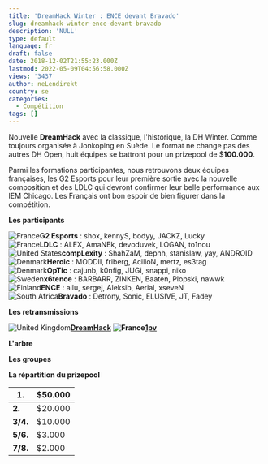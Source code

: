 ```yaml
---
title: 'DreamHack Winter : ENCE devant Bravado'
slug: dreamhack-winter-ence-devant-bravado
description: 'NULL'
type: default
language: fr
draft: false
date: 2018-12-02T21:55:23.000Z
lastmod: 2022-05-09T04:56:58.000Z
views: '3437'
author: neLendirekt
country: se
categories:
  - Compétition
tags: []
---
```

Nouvelle **DreamHack** avec la classique, l'historique, la DH Winter. Comme toujours organisée à Jonkoping en Suède. Le format ne change pas des autres DH Open, huit équipes se battront pour un prizepool de $**100.000**. 

Parmi les formations participantes, nous retrouvons deux équipes françaises, les G2 Esports pour leur première sortie avec la nouvelle composition et des LDLC qui devront confirmer leur belle performance aux IEM Chicago. Les Français ont bon espoir de bien figurer dans la compétition.

**Les participants**

![France](/images/countries/fr.svg)⁠**G2 Esports** : shox, kennyS, bodyy, JACKZ, Lucky  
![France](/images/countries/fr.svg)⁠**LDLC** : ALEX, AmaNEk, devoduvek, LOGAN, to1nou  
![United States](/images/countries/us.svg)⁠**compLexity** : ShahZaM, dephh, stanislaw, yay, ANDROID  
![Denmark](/images/countries/dk.svg)⁠**Heroic** : MODDII, friberg, AcilioN, mertz, es3tag  
![Denmark](/images/countries/dk.svg)⁠**OpTic** : cajunb, k0nfig, JUGi, snappi, niko  
![Sweden](/images/countries/se.svg)⁠**⁠x6tence** : BARBARR, ZINKEN, Baaten, Plopski, nawwk  
![Finland](/images/countries/fi.svg)⁠⁠**ENCE** : allu, sergej, Aleksib, Aerial, xseveN  
![South Africa](/images/countries/za.svg)⁠⁠**Bravado** : Detrony, Sonic, ELUSIVE, JT, Fadey

**Les retransmissions**

![United Kingdom](/images/countries/gb.svg)**⁠⁠⁠[DreamHack](https://www.twitch.tv/dreamhackcs)** 
**![France](/images/countries/fr.svg)⁠[1pv](https://www.twitch.tv/dreamhackcsgo%5Ffr)** 

**L'arbre**

**Les groupes**

**La répartition du prizepool**

| **1.**   | $50.000 |
| -------- | ------- |
| **2.**   | $20.000 |
| **3/4.** | $10.000 |
| **5/6.** | $3.000  |
| **7/8.** | $2.000  |
